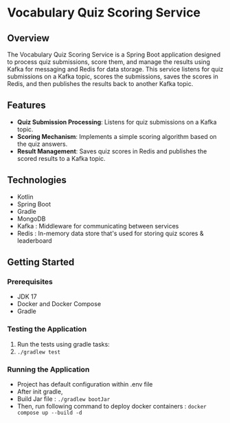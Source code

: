 # Vocabulary Quiz Scoring Service

## Overview
The Vocabulary Quiz Scoring Service is a Spring Boot application designed to process quiz submissions, score them, and manage the results using Kafka for messaging and Redis for data storage. This service listens for quiz submissions on a Kafka topic, scores the submissions, saves the scores in Redis, and then publishes the results back to another Kafka topic.

## Features
- **Quiz Submission Processing**: Listens for quiz submissions on a Kafka topic.
- **Scoring Mechanism**: Implements a simple scoring algorithm based on the quiz answers.
- **Result Management**: Saves quiz scores in Redis and publishes the scored results to a Kafka topic.

## Technologies
- Kotlin
- Spring Boot
- Gradle
- MongoDB
- Kafka : Middleware for communicating between services
- Redis : In-memory data store that's used for storing quiz scores & leaderboard

## Getting Started

### Prerequisites
- JDK 17
- Docker and Docker Compose
- Gradle

### Testing the Application
1. Run the tests using gradle tasks:
2. `./gradlew test`

### Running the Application

* Project has default configuration within .env file
* After init gradle,
* Build Jar file :  `./gradlew bootJar`
* Then, run following command to deploy docker containers :
  `docker compose up --build -d`